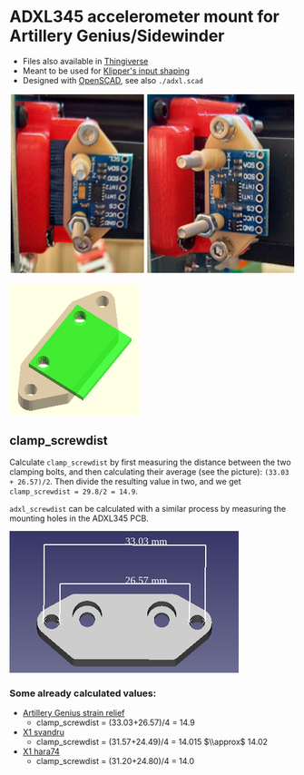 # ADXL345 accelerometer mount for Artillery Genius/Sidewinder
- Files also available in [Thingiverse](https://www.thingiverse.com/)
- Meant to be used for [Klipper's input shaping](https://www.klipper3d.org/Measuring_Resonances.html )
- Designed with [OpenSCAD](https://openscad.org/cheatsheet/), see also `./adxl.scad`

![](./pic/mount_installed.png)

![](./pic/mount_pcb.png)

## clamp_screwdist

Calculate `clamp_screwdist` by first measuring the distance between the two clamping bolts, and then calculating their average (see the picture): `(33.03 + 26.57)/2`. Then divide the resulting value in two, and we get `clamp_screwdist = 29.8/2 = 14.9`.

`adxl_screwdist` can be calculated with a similar process by measuring the mounting holes in the ADXL345 PCB.

![](./pic/genius.png)

### Some already calculated values:
- [Artillery Genius strain relief](https://www.thingiverse.com/thing:4281143)
  - clamp_screwdist = (33.03+26.57)/4 = 14.9
- [X1 svandru](https://www.thingiverse.com/thing:4100016)
  - clamp_screwdist = (31.57+24.49)/4 = 14.015 $\\approx$ 14.02
- [X1 hara74](https://www.thingiverse.com/thing:3945539)
  - clamp_screwdist = (31.20+24.80)/4 = 14.0
